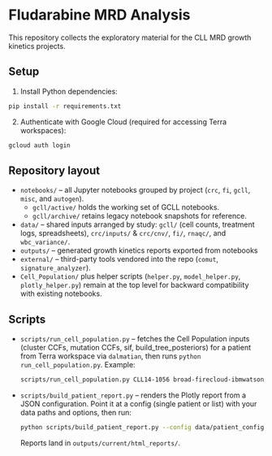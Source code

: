 # Fludarabine MRD Analysis

This repository collects the exploratory material for the CLL MRD growth kinetics projects.

## Setup

1. Install Python dependencies:
```bash
pip install -r requirements.txt
```

2. Authenticate with Google Cloud (required for accessing Terra workspaces):
```bash
gcloud auth login
```

## Repository layout
- `notebooks/` – all Jupyter notebooks grouped by project (`crc`, `fi`, `gcll`, `misc`, and `autogen`).
  - `gcll/active/` holds the working set of GCLL notebooks.
  - `gcll/archive/` retains legacy notebook snapshots for reference.
- `data/` – shared inputs arranged by study: `gcll/` (cell counts, treatment logs, spreadsheets), `crc/inputs/` & `crc/cnv/`, `fi/`, `rnaqc/`, and `wbc_variance/`.
- `outputs/` – generated growth kinetics reports exported from notebooks
- `external/` – third-party tools vendored into the repo (`comut`, `signature_analyzer`).
- `Cell_Population/` plus helper scripts (`helper.py`, `model_helper.py`, `plotly_helper.py`) remain at the top level for backward compatibility with existing notebooks.




## Scripts


- `scripts/run_cell_population.py` – fetches the Cell Population inputs (cluster CCFs, mutation CCFs, sif, build_tree_posteriors) for a patient from Terra workspace via `dalmatian`, then runs `python run_cell_population.py`. Example:
  ```bash
  scripts/run_cell_population.py CLL14-1056 broad-firecloud-ibmwatson/TAG_CLL_Clonal_Kinetic_UMI_PrAN --tree-number 4
  ```
  

- `scripts/build_patient_report.py` – renders the Plotly report from a JSON configuration. Point it at a config (single patient or list) with your data paths and options, then run:
  ```bash
  python scripts/build_patient_report.py --config data/patient_config.json
  ```
  Reports land in `outputs/current/html_reports/`. 

